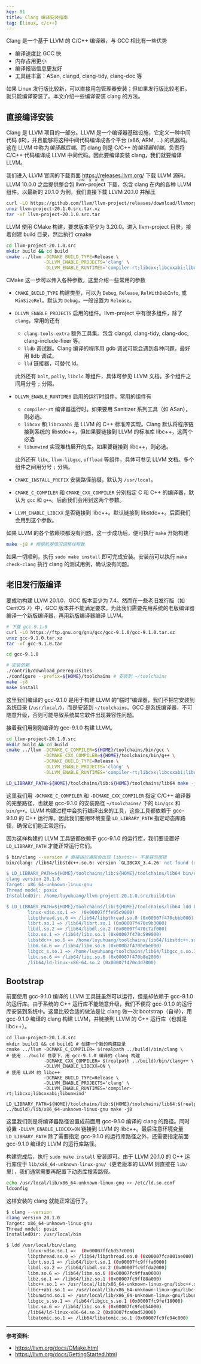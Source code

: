 ```yaml
---
key: 81
title: Clang 编译安装指南
tag: [linux, c/c++]
---
```

Clang 是一个基于 LLVM 的 C/C++ 编译器，与 GCC 相比有一些优势

- 编译速度比 GCC 快
- 内存占用更小
- 编译报错信息更友好
- 工具链丰富：ASan, clangd, clang-tidy, clang-doc 等

如果 Linux 发行版比较新，可以直接用包管理器安装；但如果发行版比较老旧，就只能编译安装了。本文介绍一些编译安装 clang 的方法。

## 直接编译安装

Clang 是 LLVM 项目的一部分。LLVM 是一个编译器基础设施，它定义一种中间代码 (IR)，并且能够将这种中间代码编译成各个平台 (x86, ARM, ...) 的机器码。这在 LLVM 中称为*编译器后端*。而 clang 则是 C/C++ 的*编译器前端*，负责将 C/C++ 代码编译成 LLVM 中间代码。因此要编译安装 clang，我们就要编译 LLVM。

我们进入 LLVM 官网的下载页面 <https://releases.llvm.org/> 下载 LLVM 源码。LLVM 10.0.0 之后提供整合包 <ruby>llvm-project<rt>LLVM 全家桶</rt></ruby> 下载，包含 clang 在内的各种 LLVM 组件。以最新的 20.1.0 为例，我们直接下载 LLVM 20.1.0 并解压

```bash
curl -LO https://github.com/llvm/llvm-project/releases/download/llvmorg-20.1.0/llvm-project-20.1.0.src.tar.xz
unxz llvm-project-20.1.0.src.tar.xz
tar -xf llvm-project-20.1.0.src.tar
```

LLVM 使用 CMake 构建，要求版本至少为 3.20.0。进入 llvm-project 目录，接着创建 build 目录，然后执行 cmake

```bash
cd llvm-project-20.1.0.src
mkdir build && cd build
cmake ../llvm -DCMAKE_BUILD_TYPE=Release \
              -DLLVM_ENABLE_PROJECTS='clang' \
              -DLLVM_ENABLE_RUNTIMES='compiler-rt;libcxx;libcxxabi;libunwind'
```

CMake 这一步可以传入各种参数，这里介绍一些常用的参数

- `CMAKE_BUILD_TYPE` 构建类型，可以为 `Debug`, `Release`, `RelWithDebInfo`, 或 `MinSizeRel`。默认为 `Debug`，一般设置为 `Release`。
- `DLLVM_ENABLE_PROJECTS` 启用的组件。llvm-project 中有很多组件，除了 `clang`，常用的还有
    - `clang-tools-extra` 额外工具集。包含 clangd, clang-tidy, clang-doc, clang-include-fixer 等。
    - `lldb` 调试器。Clang 编译的程序用 gdb 调试可能会遇到各种问题，最好用 lldb 调试。
    - `lld` 链接器，可替代 ld。

    此外还有 `bolt`, `polly`, `libclc` 等组件，具体可参见 LLVM 文档。多个组件之间用分号 `;` 分隔。
- `DLLVM_ENABLE_RUNTIMES` 启用的运行时组件。常用的组件有
    - `compiler-rt` 编译器运行时。如果要用 Sanitizer 系列工具（如 ASan），则必选。
    - `libcxx` 和 `libcxxabi` 是 LLVM 的 C++ 标准库实现。Clang 默认将程序链接到系统的 libstdc++，但如果要链接到 LLVM 的标准库 libc++，这两个必选
    - `libunwind` 实现堆栈展开的库。如果要链接到 libc++，则必选。
    
    此外还有 `libc`, `llvm-libgcc`, `offload` 等组件，具体可参见 LLVM 文档。多个组件之间用分号 `;` 分隔。
- `CMAKE_INSTALL_PREFIX` 安装路径前缀，默认为 `/usr/local`。
- `CMAKE_C_COMPILER` 和 `CMAKE_CXX_COMPILER` 分别指定 C 和 C++ 的编译器，默认为 `gcc` 和 `g++`。后面我们会用到这两个参数。
- `LLVM_ENABLE_LIBCXX` 是否链接到 libc++。默认链接到 libstdc++。后面我们会用到这个参数。

如果 LLVM 的各个依赖项都没有问题、这一步成功后，便可执行 `make` 开始构建

```bash
make -j8 # 根据机器情况调整线程数 
```

如果一切顺利，执行 `sudo make install` 即可完成安装。安装前可以执行 `make check-clang` 执行 clang 的测试用例，确认没有问题。

## 老旧发行版编译

要成功构建 LLVM 20.1.0，GCC 版本至少为 7.4。然而在一些老旧发行版（如 CentOS 7）中，GCC 版本并不能满足要求。为此我们需要先用系统的老版编译器编译一个新版编译器，再用新版编译器编译 LLVM。

```bash
# 下载 gcc-9.1.0
curl -LO https://ftp.gnu.org/gnu/gcc/gcc-9.1.0/gcc-9.1.0.tar.xz
unxz gcc-9.1.0.tar.xz
tar -xf gcc-9.1.0.tar

cd gcc-9.1.0

# 安装依赖
./contrib/download_prerequisites
./configure --prefix=${HOME}/toolchains # 安装到 ~/toolchains
make -j8
make install
```

这里我们编译的 gcc-9.1.0 是用于构建 LLVM 的“临时”编译器，我们不把它安装到系统目录 (`/usr/local/`)，而是安装到 `~/toolchains`。GCC 是系统编译器，不可随意升级，否则可能导致系统其它软件出现兼容性问题。

接着我们用刚刚编译的 gcc-9.1.0 构建 LLVM。

```bash
cd llvm-project-20.1.0.src
mkdir build && cd build
cmake ../llvm -DCMAKE_C_COMPILER=${HOME}/toolchains/bin/gcc \
              -DCMAKE_CXX_COMPILER=${HOME}/toolchains/bin/g++ \
              -DCMAKE_BUILD_TYPE=Release \
              -DLLVM_ENABLE_PROJECTS='clang' \
              -DLLVM_ENABLE_RUNTIMES='compiler-rt;libcxx;libcxxabi;libunwind'

LD_LIBRARY_PATH=${HOME}/toolchains/lib:${HOME}/toolchains/lib64 make -j8
```

这里我们用 `-DCMAKE_C_COMPILER` 和 `-DCMAKE_CXX_COMPILER` 指定 C/C++ 编译器的完整路径，也就是 gcc-9.1.0 的安装路径 `~/toolchains/` 下的 `bin/gcc` 和 `bin/g++`。LLVM 构建过程中会执行编译出来的工具，这些工具都依赖于 gcc-9.1.0 的 C++ 运行库。因此我们要用环境变量 `LD_LIBRARY_PATH` 指定动态库路径，确保它们能正常运行。

因为这样构建的 LLVM 工具链都依赖于 gcc-9.1.0 的运行库，我们要设置好 `LD_LIBRARY_PATH` 才能正常运行它们。

```bash
$ bin/clang --version # 直接运行通常会出现 libstdc++ 不兼容的报错
bin/clang: /lib64/libstdc++.so.6: version `GLIBCXX_3.4.26' not found (required by bin/clang)

$ LD_LIBRARY_PATH=${HOME}/toolchains/lib:${HOME}/toolchains/lib64 bin/clang --version # 需要指定 gcc-9.1.0 的动态库路径
clang version 20.1.0
Target: x86_64-unknown-linux-gnu
Thread model: posix
InstalledDir: /home/luyuhuang/llvm-project-20.1.0.src/build/bin

$ LD_LIBRARY_PATH=${HOME}/toolchains/lib:${HOME}/toolchains/lib64 ldd bin/clang
        linux-vdso.so.1 =>  (0x00007fffe95c9000)
        libpthread.so.0 => /lib64/libpthread.so.0 (0x00007f470cbbb000)
        librt.so.1 => /lib64/librt.so.1 (0x00007f470c9b3000)
        libdl.so.2 => /lib64/libdl.so.2 (0x00007f470c7af000)
        libz.so.1 => /lib64/libz.so.1 (0x00007f470c599000)
        libstdc++.so.6 => /home/luyuhuang/toolchains/lib64/libstdc++.so.6 (0x00007f470c1c0000)
        libm.so.6 => /lib64/libm.so.6 (0x00007f470bebe000)
        libgcc_s.so.1 => /home/luyuhuang/toolchains/lib64/libgcc_s.so.1 (0x00007f470bca6000)
        libc.so.6 => /lib64/libc.so.6 (0x00007f470b8e2000)
        /lib64/ld-linux-x86-64.so.2 (0x00007f470cdd7000)
```

## Bootstrap

前面使用 gcc-9.1.0 编译的 LLVM 工具链虽然可以运行，但是却依赖于 gcc-9.1.0 的运行库。由于系统的 C++ 运行库不能随意升级，我们不便将 gcc-9.1.0 的运行库安装到系统中。这里比较合适的做法是让 clang 做一次 bootstrap（自举），用 gcc-9.1.0 编译的 clang 构建 LLVM，并链接到 LLVM 的 C++ 运行库（也就是 libc++）。

```
cd llvm-project-20.1.0.src
mkdir build1 && cd build1 # 创建一个新的构建目录
cmake ../llvm -DCMAKE_C_COMPILER= $(realpath ../build)/bin/clang \      # 使用 ../build 目录下，用 gcc-9.1.0 编译的 clang 构建
              -DCMAKE_CXX_COMPILER= $(realpath ../build)/bin/clang++ \
              -DLLVM_ENABLE_LIBCXX=ON \                                 # 使用 LLVM 的 libc++
              -DCMAKE_BUILD_TYPE=Release \
              -DLLVM_ENABLE_PROJECTS='clang' \
              -DLLVM_ENABLE_RUNTIMES='compiler-rt;libcxx;libcxxabi;libunwind'

LD_LIBRARY_PATH=${HOME}/toolchains/lib:${HOME}/toolchains/lib64:$(realpath ../build)/lib/x86_64-unknown-linux-gnu make -j8

```

这里我们则是将编译器路径设置成前面用 gcc-9.1.0 编译的 clang 的路径。同时设置 `-DLLVM_ENABLE_LIBCXX=ON` 链接到 LLVM 的 libc++。最后注意环境变量 `LD_LIBRARY_PATH` 除了需要指定 gcc-9.1.0 的运行库路径之外，还需要指定前面 gcc-9.1.0 编译的 LLVM 的运行库路径。

构建完成后，执行 `sudo make install` 安装即可。由于 LLVM 20.1.0 的 C++ 运行库位于 `lib/x86_64-unknown-linux-gnu/`（更老版本的 LLVM 则直接在 `lib/` 里），我们通常需要再配置下动态库搜索路径。

```bash
echo /usr/local/lib/x86_64-unknown-linux-gnu >> /etc/ld.so.conf
ldconfig
```

这样安装的 clang 就能正常运行了。

```bash
$ clang --version
clang version 20.1.0
Target: x86_64-unknown-linux-gnu
Thread model: posix
InstalledDir: /usr/local/bin

$ ldd /usr/local/bin/clang
        linux-vdso.so.1 =>  (0x00007ffc6d57c000)
        libpthread.so.0 => /lib64/libpthread.so.0 (0x00007fca001ae000)
        librt.so.1 => /lib64/librt.so.1 (0x00007fc9fffa6000)
        libdl.so.2 => /lib64/libdl.so.2 (0x00007fc9ffda2000)
        libm.so.6 => /lib64/libm.so.6 (0x00007fc9ffaa0000)
        libz.so.1 => /lib64/libz.so.1 (0x00007fc9ff88a000)
        libc++.so.1 => /usr/local/lib/x86_64-unknown-linux-gnu/libc++.so.1 (0x00007fc9ff583000)
        libc++abi.so.1 => /usr/local/lib/x86_64-unknown-linux-gnu/libc++abi.so.1 (0x00007fc9ff33b000)
        libunwind.so.1 => /usr/local/lib/x86_64-unknown-linux-gnu/libunwind.so.1 (0x00007fc9ff12e000)
        libgcc_s.so.1 => /lib64/libgcc_s.so.1 (0x00007fc9fef18000)
        libc.so.6 => /lib64/libc.so.6 (0x00007fc9feb54000)
        /lib64/ld-linux-x86-64.so.2 (0x00007fca0ad52000)
        libatomic.so.1 => /lib64/libatomic.so.1 (0x00007fc9fe94c000)
```

***

**参考资料:**

- <https://llvm.org/docs/CMake.html>
- <https://llvm.org/docs/GettingStarted.html>